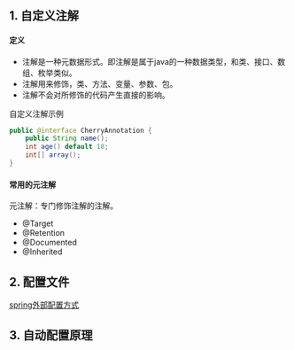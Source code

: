 ## 1. 自定义注解
#### 定义
+ 注解是一种元数据形式。即注解是属于java的一种数据类型，和类、接口、数组、枚举类似。
+ 注解用来修饰，类、方法、变量、参数、包。
+ 注解不会对所修饰的代码产生直接的影响。

自定义注解示例
```java
public @interface CherryAnnotation {
	public String name();
	int age() default 18;
	int[] array();
}
```
#### 常用的元注解
元注解：专门修饰注解的注解。
+ @Target
+ @Retention
+ @Documented
+ @Inherited
## 2. 配置文件
[spring外部配置方式](https://docs.spring.io/spring-boot/docs/1.5.9.RELEASE/reference/htmlsingle/#boot-features-external-config)
## 3. 自动配置原理
